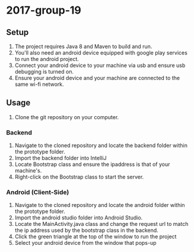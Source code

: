 # 2017-group-19
## Setup

1. The project requires Java 8 and Maven to build and run.
1. You'll also need an android device equipped with google play services to run the android project.
1. Connect your android device to your machine via usb and ensure usb debugging is turned on.
1. Ensure your android device and your machine are connected to the same wi-fi network.

## Usage
1. Clone the git repository on your computer. 

### Backend

1. Navigate to the cloned repository and locate the backend folder within the prototype folder.
1. Import the backend folder into IntelliJ
1. Locate Bootstrap class and ensure the ipaddress is that of your machine's.
1. Right-click on the Bootstrap class to start the server.

### Android (Client-Side)

1. Navigate to the cloned repository and locate the android folder within the prototype folder.
1. Import the android studio folder into Android Studio.
1. Locate the MainActivity.java class and change the request url to match the ip address used by the bootstrap class in the backend.
1. Click the green triangle at the top of the window to run the project
1. Select your android device from the window that pops-up 
